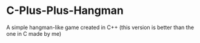 # C-Plus-Plus-Hangman
A simple hangman-like game created in C++ (this version is better than the one in C made by me)
